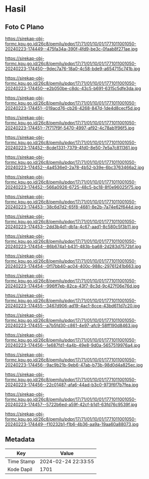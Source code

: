# Hasil

## Foto C Plano

https://sirekap-obj-formc.kpu.go.id/26c8/pemilu/pdpr/17/71/01/10/01/1771011001050-20240223-174449--475fa34a-390f-4fd9-be3c-0faab8f271ae.jpg

https://sirekap-obj-formc.kpu.go.id/26c8/pemilu/pdpr/17/71/01/10/01/1771011001050-20240223-174450--9dec7a76-18a0-4c58-bde9-a654715c741b.jpg

https://sirekap-obj-formc.kpu.go.id/26c8/pemilu/pdpr/17/71/01/10/01/1771011001050-20240223-174450--e2b050be-c8dc-43c5-b691-6315c5dfe3da.jpg

https://sirekap-obj-formc.kpu.go.id/26c8/pemilu/pdpr/17/71/01/10/01/1771011001050-20240223-174451--019acd76-cb26-4268-847d-1de4d8cecf5d.jpg

https://sirekap-obj-formc.kpu.go.id/26c8/pemilu/pdpr/17/71/01/10/01/1771011001050-20240223-174451--7f717f9f-5470-4997-af92-4c78ab1f96f5.jpg

https://sirekap-obj-formc.kpu.go.id/26c8/pemilu/pdpr/17/71/01/10/01/1771011001050-20240223-174452--8cde1331-7379-4fd0-8e50-7e5a7c811361.jpg

https://sirekap-obj-formc.kpu.go.id/26c8/pemilu/pdpr/17/71/01/10/01/1771011001050-20240223-174452--4a4536e0-2a78-4b52-b39e-6bc3763466a2.jpg

https://sirekap-obj-formc.kpu.go.id/26c8/pemilu/pdpr/17/71/01/10/01/1771011001050-20240223-174452--566a0926-6725-48c5-bc18-8f0e96025f75.jpg

https://sirekap-obj-formc.kpu.go.id/26c8/pemilu/pdpr/17/71/01/10/01/1771011001050-20240223-174453--38c6d7d2-65f8-4681-8e2b-7a74e62f644d.jpg

https://sirekap-obj-formc.kpu.go.id/26c8/pemilu/pdpr/17/71/01/10/01/1771011001050-20240223-174453--2dd3b4d1-db1a-4c67-aad1-8c580c5f3b11.jpg

https://sirekap-obj-formc.kpu.go.id/26c8/pemilu/pdpr/17/71/01/10/01/1771011001050-20240223-174454--86b674a1-b431-483b-ba68-2d283d7572bf.jpg

https://sirekap-obj-formc.kpu.go.id/26c8/pemilu/pdpr/17/71/01/10/01/1771011001050-20240223-174454--0f17bb40-ac04-400c-988c-29761241b663.jpg

https://sirekap-obj-formc.kpu.go.id/26c8/pemilu/pdpr/17/71/01/10/01/1771011001050-20240223-174454--996ff7eb-82ca-43f7-8c3d-9c427f06e76d.jpg

https://sirekap-obj-formc.kpu.go.id/26c8/pemilu/pdpr/17/71/01/10/01/1771011001050-20240223-174455--3467d906-ad19-4ac1-8cce-43bd611d7c20.jpg

https://sirekap-obj-formc.kpu.go.id/26c8/pemilu/pdpr/17/71/01/10/01/1771011001050-20240223-174455--a7b5fd30-c861-4e97-afc9-58ff190d8463.jpg

https://sirekap-obj-formc.kpu.go.id/26c8/pemilu/pdpr/17/71/01/10/01/1771011001050-20240223-174456--1e687fd1-4a4b-49e8-9d0a-5657519976a4.jpg

https://sirekap-obj-formc.kpu.go.id/26c8/pemilu/pdpr/17/71/01/10/01/1771011001050-20240223-174456--9ac9b21b-9eb6-47ab-b73b-98d0d4a825ec.jpg

https://sirekap-obj-formc.kpu.go.id/26c8/pemilu/pdpr/17/71/01/10/01/1771011001050-20240223-174456--22c01487-afa6-44ad-b3c0-973f6f7b7fea.jpg

https://sirekap-obj-formc.kpu.go.id/26c8/pemilu/pdpr/17/71/01/10/01/1771011001050-20240223-174457--5722b6ed-a59f-42cf-b1d1-63fd76c9539f.jpg

https://sirekap-obj-formc.kpu.go.id/26c8/pemilu/pdpr/17/71/01/10/01/1771011001050-20240223-174449--f10232b1-f1b6-4b36-aa9a-19aa60a88073.jpg


## Metadata

| Key        | Value               |
| ---------- | ------------------- |
| Time Stamp | 2024-02-24 22:33:55 |
| Kode Dapil | 1701                |



